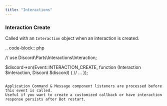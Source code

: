 ```yaml
---
title: "Interactions"
---
```


### Interaction Create

Called with an `Interaction` object when an interaction is created.

.. code-block:: php

// use Discord\Parts\Interactions\Interaction;

$discord->on(Event::INTERACTION_CREATE, function (Interaction $interaction, Discord $discord) {
    // ...
});
```

Application Command & Message component listeners are processed before this event is called.
Useful if you want to create a customized callback or have interaction response persists after Bot restart.
